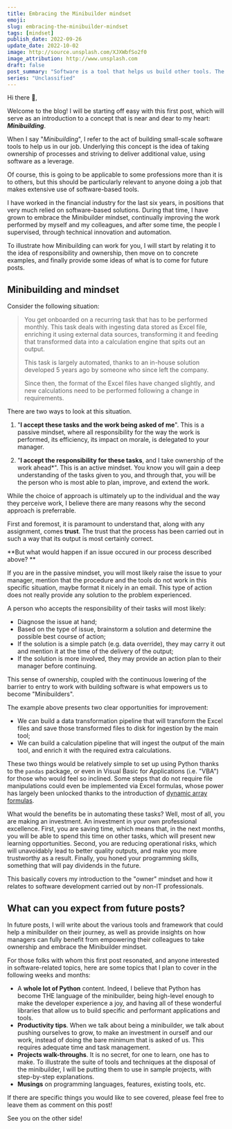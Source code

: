 ```yaml
---
title: Embracing the Minibuilder mindset
emoji:
slug: embracing-the-minibuilder-mindset
tags: [mindset]
publish_date: 2022-09-26
update_date: 2022-10-02
image: http://source.unsplash.com/XJXWbfSo2f0
image_attribution: http://www.unsplash.com
draft: false
post_summary: "Software is a tool that helps us build other tools. The Minibuilder mindset is an essential part of building software pragmatically. Here is what it is all about."
series: "Unclassified"
---
```


Hi there 👋,

Welcome to the blog! I will be starting off easy with this first post, which will serve as an introduction to a concept that is near and dear to my heart: **_Minibuilding_**.

When I say "_Minibuilding_", I refer to the act of building small-scale software tools to help us in our job. Underlying this concept is the idea of taking ownership of processes and striving to deliver additional value, using software as a leverage.

Of course, this is going to be applicable to some professions more than it is to others, but this should be particularly relevant to anyone doing a job that makes extensive use of software-based tools.

I have worked in the financial industry for the last six years, in positions that very much relied on software-based solutions. During that time, I have grown to embrace the Minibuilder mindset, continually improving the work performed by myself and my colleagues, and after some time, the people I supervised, through technical innovation and automation.

To illustrate how Minibuilding can work for you, I will start by relating it to the idea of responsibility and ownership, then move on to concrete examples, and finally provide some ideas of what is to come for future posts.

## Minibuilding and mindset

Consider the following situation:

> You get onboarded on a recurring task that has to be performed monthly. This task deals with ingesting data stored as Excel file, enriching it using external data sources, transforming it and feeding that transformed data into a calculation engine that spits out an output.
>
> This task is largely automated, thanks to an in-house solution developed 5 years ago by someone who since left the company.
>
> Since then, the format of the Excel files have changed slightly, and new calculations need to be performed following a change in requirements.

There are two ways to look at this situation.

1. "**I accept these tasks and the work being asked of me**".
   This is a passive mindset, where all responsibility for the way the work is performed, its efficiency, its impact on morale, is delegated to your manager.

2. "**I accept the responsibility for these tasks**, and I take ownership of the work ahead\*".
   This is an active mindset. You know you will gain a deep understanding of the tasks given to you, and through that, you will be the person who is most able to plan, improve, and extend the work.

While the choice of approach is ultimately up to the individual and the way they perceive work, I believe there are many reasons why the second approach is preferrable.

First and foremost, it is paramount to understand that, along with any assignment, comes **trust**. The trust that the process has been carried out in such a way that its output is most certainly correct.

**But what would happen if an issue occured in our process described above? **

If you are in the passive mindset, you will most likely raise the issue to your manager, mention that the procedure and the tools do not work in this specific situation, maybe format it nicely in an email. This type of action does not really provide any solution to the problem experienced.

A person who accepts the responsibility of their tasks will most likely:

- Diagnose the issue at hand;
- Based on the type of issue, brainstorm a solution and determine the possible best course of action;
- If the solution is a simple patch (e.g. data override), they may carry it out and mention it at the time of the delivery of the output;
- If the solution is more involved, they may provide an action plan to their manager before continuing.

This sense of ownership, coupled with the continuous lowering of the barrier to entry to work with building software is what empowers us to become "Minibuilders".

The example above presents two clear opportunities for improvement:

- We can build a data transformation pipeline that will transform the Excel files and save those transformed files to disk for ingestion by the main tool;
- We can build a calculation pipeline that will ingest the output of the main tool, and enrich it with the required extra calculations.

These two things would be relatively simple to set up using Python thanks to the `pandas` package, or even in Visual Basic for Applications (i.e. "VBA") for those who would feel so inclined. Some steps that do not require file manipulations could even be implemented via Excel formulas, whose power has largely been unlocked thanks to the introduction of [dynamic array formulas](https://support.microsoft.com/en-us/office/dynamic-array-formulas-and-spilled-array-behavior-205c6b06-03ba-4151-89a1-87a7eb36e531).

What would the benefits be in automating these tasks? Well, most of all, you are making an investment. An investment in your own professional excellence. First, you are saving time, which means that, in the next months, you will be able to spend this time on other tasks, which will present new learning opportunities. Second, you are reducing operational risks, which will unavoidably lead to better quality outputs, and make you more trustworthy as a result. Finally, you honed your programming skills, something that will pay dividends in the future.

This basically covers my introduction to the "owner" mindset and how it relates to software development carried out by non-IT professionals.

## What can you expect from future posts?

In future posts, I will write about the various tools and framework that could help a minibuilder on their journey, as well as provide insights on how managers can fully benefit from empowering their colleagues to take ownership and embrace the Minibuilder mindset.

For those folks with whom this first post resonated, and anyone interested in software-related topics, here are some topics that I plan to cover in the following weeks and months:

- A **whole lot of Python** content. Indeed, I believe that Python has become THE language of the minibuilder, being high-level enough to make the developer experience a joy, and having all of these wonderful libraries that allow us to build specific and performant applications and tools.
- **Productivity tips**. When we talk about being a minibuilder, we talk about pushing ourselves to grow, to make an investment in ourself and our work, instead of doing the bare minimum that is asked of us. This requires adequate time and task management.
- **Projects walk-throughs**. It is no secret, for one to learn, one has to make. To illustrate the suite of tools and techniques at the disposal of the minibuilder, I will be putting them to use in sample projects, with step-by-step explanations.
- **Musings** on programming languages, features, existing tools, etc.

If there are specific things you would like to see covered, please feel free to leave them as comment on this post!

See you on the other side!
